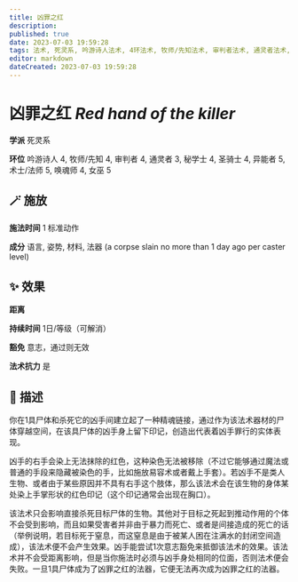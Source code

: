 ```yaml
---
title: 凶罪之红
description: 
published: true
date: 2023-07-03 19:59:28
tags: 法术, 死灵系, 吟游诗人法术, 4环法术, 牧师/先知法术, 审判者法术, 通灵者法术, 3环法术, 秘学士法术, 圣骑士法术, 异能者法术, 5环法术, 术士/法师法术, 唤魂师法术, 女巫法术
editor: markdown
dateCreated: 2023-07-03 19:59:28
---
```


# **凶罪之红** *Red hand of the killer*

**学派** 死灵系 

**环位** 吟游诗人 4, 牧师/先知 4, 审判者 4, 通灵者 3, 秘学士 4, 圣骑士 4, 异能者 5, 术士/法师 5, 唤魂师 4, 女巫 5

## 🪄 施放

**施法时间** 1 标准动作

**成分** 语言, 姿势, 材料, 法器 (a corpse slain no more than 1 day ago per caster level)

## ✨ 效果  

**距离**   

**持续时间** 1日/等级（可解消） 

**豁免** 意志，通过则无效

**法术抗力** 是

## 📖 描述

你在1具尸体和杀死它的凶手间建立起了一种精魂链接，通过作为该法术器材的尸体穿越空间，在该具尸体的凶手身上留下印记，创造出代表着凶手罪行的实体表现。

凶手的右手会染上无法抹除的红色，这种染色无法被移除（不过它能够通过魔法或普通的手段来隐藏被染色的手，比如施放易容术或者戴上手套）。若凶手不是类人生物、或者由于某些原因并不具有右手这个肢体，那么该法术会在该生物的身体某处染上手掌形状的红色印记（这个印记通常会出现在胸口）。

该法术只会影响直接杀死目标尸体的生物。其他对于目标之死起到推动作用的个体不会受到影响，而且如果受害者并非由于暴力而死亡、或者是间接造成的死亡的话（举例说明，若目标死于窒息，而这窒息是由于被某人困在注满水的封闭空间造成），该法术便不会产生效果。凶手能尝试1次意志豁免来抵御该法术的效果。该法术并不会受距离影响，但是当你施法时必须与凶手身处相同的位面，否则法术便会失败。一旦1具尸体成为了凶罪之红的法器，它便无法再次成为凶罪之红的法器。
    